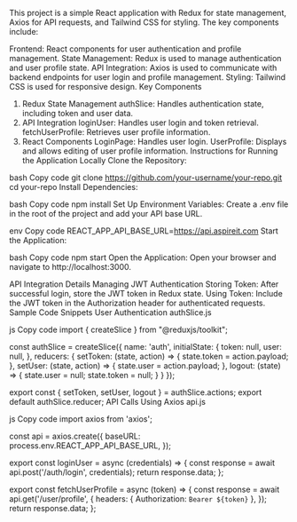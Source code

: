 This project is a simple React application with Redux for state management, Axios for API requests, and Tailwind CSS for styling. The key components include:

Frontend: React components for user authentication and profile management.
State Management: Redux is used to manage authentication and user profile state.
API Integration: Axios is used to communicate with backend endpoints for user login and profile management.
Styling: Tailwind CSS is used for responsive design.
Key Components
1. Redux State Management
authSlice: Handles authentication state, including token and user data.
2. API Integration
loginUser: Handles user login and token retrieval.
fetchUserProfile: Retrieves user profile information.
3. React Components
LoginPage: Handles user login.
UserProfile: Displays and allows editing of user profile information.
Instructions for Running the Application Locally
Clone the Repository:

bash
Copy code
git clone https://github.com/your-username/your-repo.git
cd your-repo
Install Dependencies:

bash
Copy code
npm install
Set Up Environment Variables:
Create a .env file in the root of the project and add your API base URL.

env
Copy code
REACT_APP_API_BASE_URL=https://api.aspireit.com
Start the Application:

bash
Copy code
npm start
Open the Application:
Open your browser and navigate to http://localhost:3000.

API Integration Details
Managing JWT Authentication
Storing Token: After successful login, store the JWT token in Redux state.
Using Token: Include the JWT token in the Authorization header for authenticated requests.
Sample Code Snippets
User Authentication
authSlice.js

js
Copy code
import { createSlice } from "@reduxjs/toolkit";

const authSlice = createSlice({
  name: 'auth',
  initialState: {
    token: null,
    user: null,
  },
  reducers: {
    setToken: (state, action) => {
      state.token = action.payload;
    },
    setUser: (state, action) => {
      state.user = action.payload;
    },
    logout: (state) => {
      state.user = null;
      state.token = null;
    }
  }
});

export const { setToken, setUser, logout } = authSlice.actions;
export default authSlice.reducer;
API Calls Using Axios
api.js

js
Copy code
import axios from 'axios';

const api = axios.create({
  baseURL: process.env.REACT_APP_API_BASE_URL,
});

export const loginUser = async (credentials) => {
  const response = await api.post('/auth/login', credentials);
  return response.data;
};

export const fetchUserProfile = async (token) => {
  const response = await api.get('/user/profile', {
    headers: { Authorization: `Bearer ${token}` },
  });
  return response.data;
};